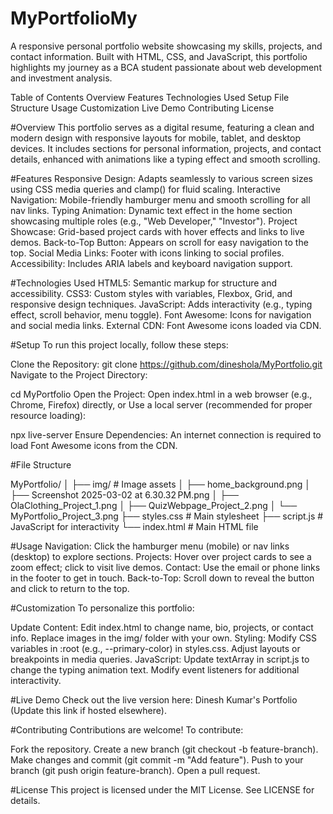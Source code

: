 # MyPortfolioMy  
A responsive personal portfolio website showcasing my skills, projects, and contact information. Built with HTML, CSS, and JavaScript, this portfolio highlights my journey as a BCA student passionate about web development and investment analysis.



Table of Contents
Overview
Features
Technologies Used
Setup
File Structure
Usage
Customization
Live Demo
Contributing
License


#Overview
This portfolio serves as a digital resume, featuring a clean and modern design with responsive layouts for mobile, tablet, and desktop devices. It includes sections for personal information, projects, and contact details, enhanced with animations like a typing effect and smooth scrolling.

#Features
Responsive Design: Adapts seamlessly to various screen sizes using CSS media queries and clamp() for fluid scaling.
Interactive Navigation: Mobile-friendly hamburger menu and smooth scrolling for all nav links.
Typing Animation: Dynamic text effect in the home section showcasing multiple roles (e.g., "Web Developer," "Investor").
Project Showcase: Grid-based project cards with hover effects and links to live demos.
Back-to-Top Button: Appears on scroll for easy navigation to the top.
Social Media Links: Footer with icons linking to social profiles.
Accessibility: Includes ARIA labels and keyboard navigation support.

#Technologies Used
HTML5: Semantic markup for structure and accessibility.
CSS3: Custom styles with variables, Flexbox, Grid, and responsive design techniques.
JavaScript: Adds interactivity (e.g., typing effect, scroll behavior, menu toggle).
Font Awesome: Icons for navigation and social media links.
External CDN: Font Awesome icons loaded via CDN.

#Setup
To run this project locally, follow these steps:

Clone the Repository:
git clone https://github.com/dineshola/MyPortfolio.git
Navigate to the Project Directory:
 
cd MyPortfolio
Open the Project:
Open index.html in a web browser (e.g., Chrome, Firefox) directly, or
Use a local server (recommended for proper resource loading):
 
npx live-server
Ensure Dependencies:
An internet connection is required to load Font Awesome icons from the CDN.


#File Structure

MyPortfolio/
│
├── img/                  # Image assets
│   ├── home_background.png
│   ├── Screenshot 2025-03-02 at 6.30.32 PM.png
│   ├── OlaClothing_Project_1.png
│   ├── QuizWebpage_Project_2.png
│   └── MyPortfolio_Project_3.png
├── styles.css            # Main stylesheet
├── script.js             # JavaScript for interactivity
└── index.html            # Main HTML file


#Usage
Navigation: Click the hamburger menu (mobile) or nav links (desktop) to explore sections.
Projects: Hover over project cards to see a zoom effect; click to visit live demos.
Contact: Use the email or phone links in the footer to get in touch.
Back-to-Top: Scroll down to reveal the button and click to return to the top.


#Customization
To personalize this portfolio:

Update Content:
Edit index.html to change name, bio, projects, or contact info.
Replace images in the img/ folder with your own.
Styling:
Modify CSS variables in :root (e.g., --primary-color) in styles.css.
Adjust layouts or breakpoints in media queries.
JavaScript:
Update textArray in script.js to change the typing animation text.
Modify event listeners for additional interactivity.


#Live Demo
Check out the live version here: Dinesh Kumar's Portfolio (Update this link if hosted elsewhere).

#Contributing
Contributions are welcome! To contribute:

Fork the repository.
Create a new branch (git checkout -b feature-branch).
Make changes and commit (git commit -m "Add feature").
Push to your branch (git push origin feature-branch).
Open a pull request.

#License
This project is licensed under the MIT License. See LICENSE for details.
